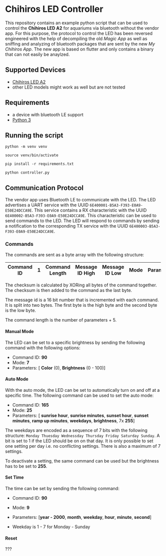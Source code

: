 # Chihiros LED Controller

This repository contains an example python script that can be used to control the **Chihiros LED A2** for aquariums via bluetooth without the vendor app. For this purpose, the protocol to control the LED has been reversed engineered with the help of decompiling the old *Magic App* as well as sniffing and analyzing of bluetooth packages that are sent by the new *My Chihiros App*. The new app is based on flutter and only contains a binary that can not easily be anaylzed.


## Supported Devices
- [Chihiros LED A2](https://www.chihirosaquaticstudio.com/products/chihiros-a-ii-built-in-bluetooth)
- other LED models might work as well but are not tested

## Requirements
- a device with bluetooth LE support
- [Python 3](https://www.python.org/downloads/)

## Running the script
```
python -m venv venv

source venv/bin/activate

pip install -r requirements.txt

python controller.py
```

## Communication Protocol
The vendor app uses Bluetooth LE to communicate with the LED. The LED advertises a UART service with the UUID `6E400001-B5A3-F393-E0A9-E50E24DCCA9E`. This service contains a RX characteristic with the UUID `6E400002-B5A3-F393-E0A9-E50E24DCCA9E`. This characteristic can be used to send commands to the LED. The LED will respond to commands by sending a notification to the corresponding TX service with the UUID `6E400003-B5A3-F393-E0A9-E50E24DCCA9E`.

### Commands 
The commands are sent as a byte array with the following structure:


| Command ID | 1 | Command Length | Message ID High | Message ID Low | Mode | Parameters | Checksum |
| --- | --- | --- | --- | --- | --- | --- | --- |


The checksum is calculated by XORing all bytes of the command together. The checksum is then added to the command as the last byte.

The message id is a 16 bit number that is incremented with each command. It is split into two bytes. The first byte is the high byte and the second byte is the low byte. 

The command length is the number of parameters + 5. 

#### Manual Mode
The LED can be set to a specific brightness by sending the following command with the following options:
- Command ID: **90**
- Mode: **7**
- Parameters: [ **Color** (0), **Brightness** (0 - 100)]


#### Auto Mode
With the auto mode, the LED can be set to automatically turn on and off at a specific time. The following command can be used to set the auto mode:

- Command ID: **165**
- Mode: **25**
- Parameters: [ **sunrise hour**, **sunrise minutes**, **sunset hour**, **sunset minutes**, **ramp up minutes**, **weekdays**, **brightness**, 7x **255**]

The weekdays are encoded as a sequence of 7 bits with the following structure: `Monday Thuesday Wednessday Thursday Friday Saturday Sunday`. A bit is set to 1 if the LED should be on on that day. It is only possible to set one setting per day i.e. no conflicting settings. There is also a maximum of 7 settings.

To deactivate a setting, the same command can be used but the brightness has to be set to **255**.

#### Set Time
The time can be set by sending the following command:

- Command ID: **90**
- Mode: **9**
- Parameters: [**year - 2000**, **month**, **weekday**, **hour**, **minute**, **second**]

- Weekday is 1 - 7 for Monday - Sunday

#### Reset
???